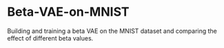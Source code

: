 # Beta-VAE-on-MNIST

Building and training a beta VAE on the MNIST dataset and comparing the effect of different beta values.



